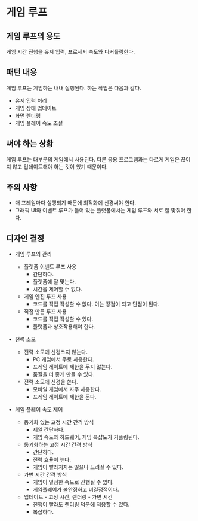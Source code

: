 # 게임 루프
## 게임 루프의 용도
게임 시간 진행을 유저 입력, 프로세서 속도와 디커플링한다.

## 패턴 내용
게임 루프는 게임하는 내내 실행된다. 하는 작업은 다음과 같다.
* 유저 입력 처리
* 게임 상태 업데이트
* 화면 렌더링
* 게임 플레이 속도 조절

## 써야 하는 상황
게임 루프는 대부분의 게임에서 사용된다. 다른 응용 프로그램과는 다르게 게임은 끊이지 않고 업데이트해야 하는 것이 있기 때문이다.

## 주의 사항
* 매 프레임마다 실행되기 때문에 최적화에 신경써야 한다.
* 그래픽 UI와 이벤트 루프가 들어 있는 플랫폼에서는 게임 루프와 서로 잘 맞춰야 한다.

## 디자인 결정
* 게임 루프의 관리
    * 플랫폼 이벤트 루프 사용
        * 간단하다.
        * 플랫폼에 잘 맞는다.
        * 시간을 제어할 수 없다.
    * 게임 엔진 루프 사용
        * 코드를 직접 작성할 수 없다. 이는 장점이 되고 단점이 된다.
    * 직접 만든 루프 사용
        * 코드를 직접 작성할 수 있다.
        * 플랫폼과 상호작용해야 한다.

* 전력 소모
    * 전력 소모에 신경쓰지 않는다.
        * PC 게임에서 주로 사용한다.
        * 프레임 레이트에 제한을 두지 않는다.
        * 품질을 더 좋게 만들 수 있다.
    * 전력 소모에 신경을 쓴다.
        * 모바일 게임에서 자주 사용한다.
        * 프레임 레이트에 제한을 둔다.

* 게임 플레이 속도 제어
    * 동기화 없는 고정 시간 간격 방식
        * 제일 간단하다.
        * 게임 속도와 하드웨어, 게임 복잡도가 커플링된다.
    * 동기화하는 고정 시간 간격 방식
        * 간단하다.
        * 전력 효율이 높다.
        * 게임이 빨라지지는 않으나 느려질 수 있다.
    * 가변 시간 간격 방식
        * 게임이 일정한 속도로 진행될 수 있다.
        * 게임플레이가 불안정하고 비결정적이다.
    * 업데이트 - 고정 시간, 렌더링 - 가변 시간
        * 진행이 빨라도 렌더링 덕분에 적응할 수 있다.
        * 복잡하다.